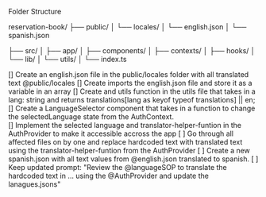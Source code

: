 Folder Structure

reservation-book/
├── public/
│   └── locales/
│       └── english.json
│       └── spanish.json

├── src/
│   ├── app/
│   ├── components/
│   ├── contexts/
│   ├── hooks/
│   └── lib/
│       └── utils/
│           └── index.ts



[] Create an english.json file in the public/locales folder with all translated text @public/locales
[] Create imports the english.json file and store it as a variable in an array
[] Create and utils function in the utils file that takes in a lang: string and returns translations[lang as keyof typeof translations] || en; 
[] Create a LanguageSelector component that takes in a function to change the selectedLanguage state from the AuthContext.  
[] Implement the selected language and translator-helper-funtion in the AuthProvider to make it accessible accross the app
[ ] Go through all affected files on by one and replace hardcoded text with translated text using the translator-helper-funtion from the AuthProvider
[ ] Create a new spanish.json with all text values from @english.json translated to spanish. 
[ ] Keep updated prompt: "Review the @languageSOP to translate the hardcoded text in ... using the @AuthProvider and update the lanagues.jsons" 